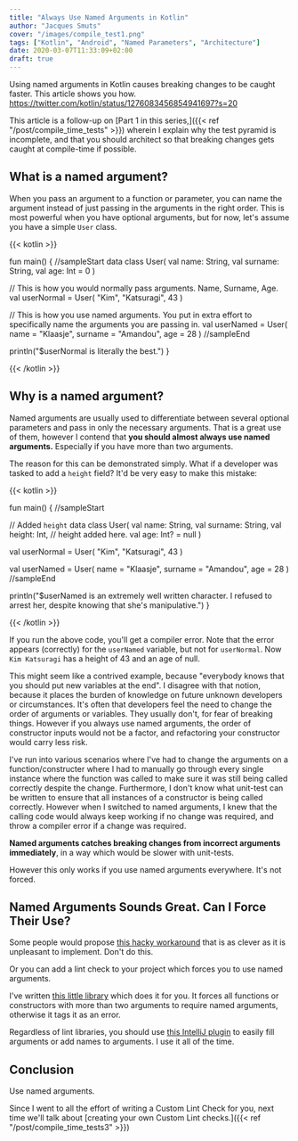 ```yaml
---
title: "Always Use Named Arguments in Kotlin"
author: "Jacques Smuts"
cover: "/images/compile_test1.png"
tags: ["Kotlin", "Android", "Named Parameters", "Architecture"]
date: 2020-03-07T11:33:09+02:00
draft: true
---
```

Using named arguments in Kotlin causes breaking changes to be caught faster. This article shows you how.
https://twitter.com/kotlin/status/1276083456854941697?s=20
<!--more-->

This article is a follow-up on [Part 1 in this series,]({{< ref "/post/compile_time_tests" >}}) wherein I explain why the test pyramid is incomplete, and that you should architect so that breaking changes gets caught at compile-time if possible.

## What is a named argument?

When you pass an argument to a function or parameter, you can name the argument instead of just passing in the arguments in the right order. This is most powerful when you have optional arguments, but for now, let's assume you have a simple `User` class.

{{< kotlin >}}

fun main() {
//sampleStart
  data class User(
    val name: String,
    val surname: String,
    val age: Int = 0
  )

  // This is how you would normally pass arguments. Name, Surname, Age.
  val userNormal = User(
      "Kim",
      "Katsuragi",
      43
  )

  // This is how you use named arguments. You put in extra effort to specifically name the arguments you are passing in.
  val userNamed = User(
      name = "Klaasje",
      surname = "Amandou",
      age = 28
  )
//sampleEnd

  println("$userNormal is literally the best.")
}

{{< /kotlin >}}

## Why is a named argument?

Named arguments are usually used to differentiate between several optional parameters and pass in only the necessary arguments. That is a great use of them, however I contend that **you should almost always use named arguments.** Especially if you have more than two arguments.

The reason for this can be demonstrated simply. What if a developer was tasked to add a `height` field? It'd be very easy to make this mistake:

{{< kotlin >}}

fun main() {
//sampleStart

  // Added `height`
  data class User(
    val name: String,
    val surname: String,
    val height: Int, // height added here.
    val age: Int? = null
  )

  val userNormal = User(
      "Kim",
      "Katsuragi",
      43
  )

  val userNamed = User(
      name = "Klaasje",
      surname = "Amandou",
      age = 28
  )
//sampleEnd

  println("$userNamed is an extremely well written character. I refused to arrest her, despite knowing that she's manipulative.")
}

{{< /kotlin >}}

If you run the above code, you'll get a compiler error. Note that the error appears (correctly) for the `userNamed` variable, but not for `userNormal`. Now `Kim Katsuragi` has a height of 43 and an age of null.

 This might seem like a contrived example, because "everybody knows that you should put new variables at the end". I disagree with that notion, because it places the burden of knowledge on future unknown developers or circumstances. It's often that developers feel the need to change the order of arguments or variables. They usually don't, for fear of breaking things. However if you always use named arguments, the order of constructor inputs would not be a factor, and refactoring your constructor would carry less risk.

 I've run into various scenarios where I've had to change the arguments on a function/constructer where I had to manually go through every single instance where the function was called to make sure it was still being called correctly despite the change. Furthermore, I don't know what unit-test can be written to ensure that all instances of a constructor is being called correctly. However when I switched to named arguments, I knew that the calling code would always keep working if no change was required, and throw a compiler error if a change was required.

**Named arguments catches breaking changes from incorrect arguments immediately**, in a way which would be slower with unit-tests.

However this only works if you use named arguments everywhere. It's not forced.


## Named Arguments Sounds Great. Can I Force Their Use?

Some people would propose [this hacky workaround](https://stackoverflow.com/questions/37394266/how-can-i-force-calls-to-some-constructors-functions-to-use-named-arguments) that is as clever as it is unpleasant to implement. Don't do this.

Or you can add a lint check to your project which forces you to use named arguments.

I've written [this little library](https://github.com/JacquesSmuts/NamedArgsLint/blob/master/README.md) which does it for you. It forces all functions or constructors with more than two arguments to require named arguments, otherwise it tags it as an error.

Regardless of lint libraries, you should use [this IntelliJ plugin](https://plugins.jetbrains.com/plugin/10942-kotlin-fill-class) to easily fill arguments or add names to arguments. I use it all of the time.

## Conclusion

Use named arguments.

Since I went to all the effort of writing a Custom Lint Check for you, next time we'll talk about [creating your own Custom Lint checks.]({{< ref "/post/compile_time_tests3" >}})
